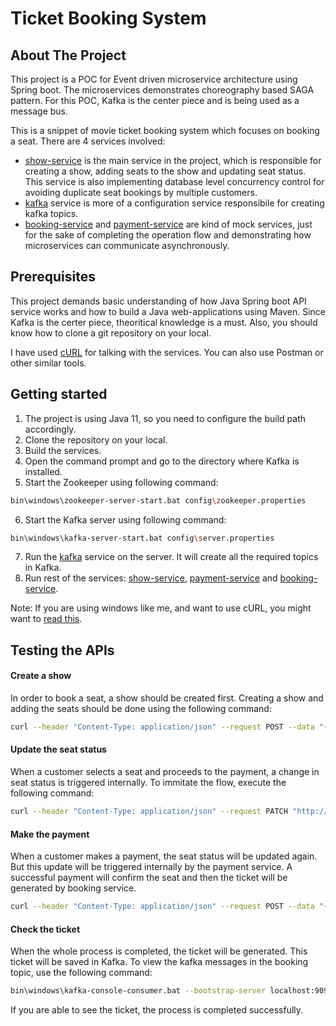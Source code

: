 # Ticket Booking System

## About The Project

This project is a POC for Event driven microservice architecture using Spring boot. The microservices demonstrates choreography based SAGA pattern. For this POC, Kafka is the center piece and is being used as a message bus.

This is a snippet of movie ticket booking system which focuses on booking a seat. There are 4 services involved:
* [show-service](https://github.com/nishantc19/ticket-booking-system/tree/master/show-service) is the main service in the project, which is responsible for creating a show, adding seats to the show and updating seat status. This service is also implementing database level concurrency control for avoiding duplicate seat bookings by multiple customers.
* [kafka](https://github.com/nishantc19/ticket-booking-system/tree/master/kafka) service is more of a configuration service responsibile for creating kafka topics.
* [booking-service](https://github.com/nishantc19/ticket-booking-system/tree/master/booking-service) and [payment-service](https://github.com/nishantc19/ticket-booking-system/tree/master/payment-service) are kind of mock services, just for the sake of completing the operation flow and demonstrating how microservices can communicate asynchronously.

## Prerequisites

This project demands basic understanding of how Java Spring boot API service works and how to build a Java web-applications using Maven. Since Kafka is the certer piece, theoritical knowledge is a must. Also, you should know how to clone a git repository on your local.

I have used [cURL](https://developer.ibm.com/articles/what-is-curl-command/) for talking with the services. You can also use Postman or other similar tools.

## Getting started

1. The project is using Java 11, so you need to configure the build path accordingly.
2. Clone the repository on your local.
3. Build the services.
4. Open the command prompt and go to the directory where Kafka is installed.
5. Start the Zookeeper using following command:
```bash
bin\windows\zookeeper-server-start.bat config\zookeeper.properties
```
6. Start the Kafka server using following command:
```bash
bin\windows\kafka-server-start.bat config\server.properties
```
7. Run the [kafka](https://github.com/nishantc19/ticket-booking-system/tree/master/kafka) service on the server. It will create all the required topics in Kafka.
8. Run rest of the services: [show-service](https://github.com/nishantc19/ticket-booking-system/tree/master/show-service), [payment-service](https://github.com/nishantc19/ticket-booking-system/tree/master/payment-service) and [booking-service](https://github.com/nishantc19/ticket-booking-system/tree/master/booking-service).

Note:
If you are using windows like me, and want to use cURL, you might want to [read this](https://developer.zendesk.com/documentation/developer-tools/getting-started/installing-and-using-curl/#installing-curl).

## Testing the APIs

#### Create a show
In order to book a seat, a show should be created first. Creating a show and adding the seats should be done using the following command:
```bash
curl --header "Content-Type: application/json" --request POST --data "{\"startTimestamp\": \"2021-08-04T10:10:00\",\"endTimestamp\": \"2021-08-04T12:10:00\",\"movieName\": \"Pirates of the caribbean: Dead man tell no tales\",\"seats\": [{\"seatId\": \"1\", \"name\": \"A1\", \"price\": \"350.00\", \"status\":\"available\"},{\"seatId\": \"2\", \"name\": \"A2\", \"price\": \"350.00\", \"status\":\"available\"}]}" http://localhost:9002/show/
```

#### Update the seat status
When a customer selects a seat and proceeds to the payment, a change in seat status is triggered internally. To immitate the flow, execute the following command:
```bash
curl --header "Content-Type: application/json" --request PATCH "http://localhost:9002/showseat/1/status?version=0&status=reserved"
```

#### Make the payment
When a customer makes a payment, the seat status will be updated again. But this update will be triggered internally by the payment service. A successful payment will confirm the seat and then the ticket will be generated by booking service.
```bash
curl --header "Content-Type: application/json" --request POST --data "{\"uniqueId\": \"369519de-6e6f-4ef5-9f0c-d53fa714950f\",\"userId\": 101}" http://localhost:9003/payment/
```

#### Check the ticket
When the whole process is completed, the ticket will be generated. This ticket will be saved in Kafka. To view the kafka messages in the booking topic, use the following command:
```bash
bin\windows\kafka-console-consumer.bat --bootstrap-server localhost:9092 --topic booking --from-beginning
```

If you are able to see the ticket, the process is completed successfully.